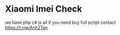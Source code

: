 # Xiaomi Imei Check
 we have php c# js all if you need buy full script contact https://t.me/Anh2Ten
